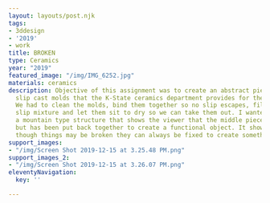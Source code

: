 ```yaml
---
layout: layouts/post.njk
tags:
- 3ddesign
- '2019'
- work
title: BROKEN
type: Ceramics
year: "2019"
featured_image: "/img/IMG_6252.jpg"
materials: ceramics
description: Objective of this assignment was to create an abstract piece using the
  slip cast molds that the K-State ceramics department provides for their students.
  We had to clean the molds, bind them together so no slip escapes, fill with the
  slip mixture and let them sit to dry so we can take them out. I wanted to create
  a mountain type structure that shows the viewer that the middle piece is broken
  but has been put back together to create a functional object. It shows that even
  though things may be broken they can always be fixed to create something new.
support_images:
- "/img/Screen Shot 2019-12-15 at 3.25.48 PM.png"
support_images_2:
- "/img/Screen Shot 2019-12-15 at 3.26.07 PM.png"
eleventyNavigation:
  key: ''

---
```

